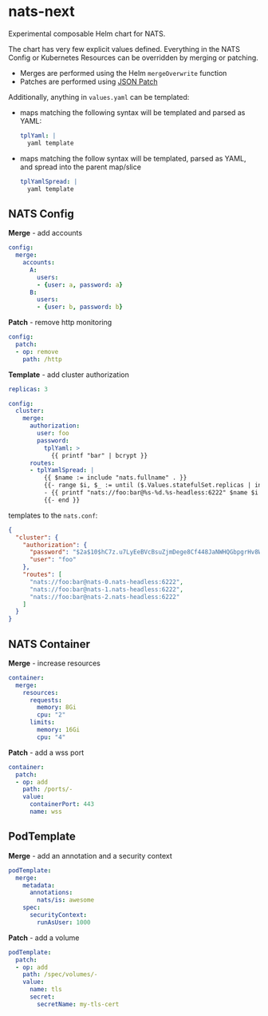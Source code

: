 # nats-next

Experimental composable Helm chart for NATS.

The chart has very few explicit values defined.  Everything in the NATS Config or Kubernetes Resources can be overridden by merging or patching.

- Merges are performed using the Helm `mergeOverwrite` function
- Patches are performed using [JSON Patch](https://jsonpatch.com/)

Additionally, anything in `values.yaml` can be templated:

- maps matching the following syntax will be templated and parsed as YAML:
  ```yaml
  tplYaml: |
    yaml template
  ```
- maps matching the follow syntax will be templated, parsed as YAML, and spread into the parent map/slice
  ```yaml
  tplYamlSpread: |
    yaml template
  ```

## NATS Config

**Merge** - add accounts

```yaml
config:
  merge:
    accounts:
      A:
        users:
        - {user: a, password: a}
      B: 
        users:
        - {user: b, password: b}
```

**Patch** - remove http monitoring

```yaml
config:
  patch:
  - op: remove
    path: /http
```

**Template** - add cluster authorization

```yaml
replicas: 3

config:
  cluster:
    merge:
      authorization:
        user: foo
        password:
          tplYaml: >
            {{ printf "bar" | bcrypt }}
      routes:
      - tplYamlSpread: |
          {{ $name := include "nats.fullname" . }}
          {{- range $i, $_ := until ($.Values.statefulSet.replicas | int) }}
          - {{ printf "nats://foo:bar@%s-%d.%s-headless:6222" $name $i $name }}
          {{- end }}
```

templates to the `nats.conf`:

```json
{
  "cluster": {
    "authorization": {
      "password": "$2a$10$hC7z.u7LyEeBVcBsuZjmDege8Cf448JaNWHQGbpgrHv8WOSksQ8qy",
      "user": "foo"
    },
    "routes": [
      "nats://foo:bar@nats-0.nats-headless:6222",
      "nats://foo:bar@nats-1.nats-headless:6222",
      "nats://foo:bar@nats-2.nats-headless:6222"
    ]
  }
}
```

## NATS Container

**Merge** - increase resources

```yaml
container:
  merge:
    resources:
      requests:
        memory: 8Gi
        cpu: "2"
      limits:
        memory: 16Gi
        cpu: "4"
```

**Patch** - add a wss port

```yaml
container:
  patch:
  - op: add
    path: /ports/-
    value:
      containerPort: 443
      name: wss
```

## PodTemplate

**Merge** - add an annotation and a security context

```yaml
podTemplate:
  merge:
    metadata:
      annotations:
        nats/is: awesome
    spec:
      securityContext:
        runAsUser: 1000
```

**Patch** - add a volume

```yaml
podTemplate:
  patch:
  - op: add
    path: /spec/volumes/-
    value:
      name: tls
      secret:
        secretName: my-tls-cert
```
